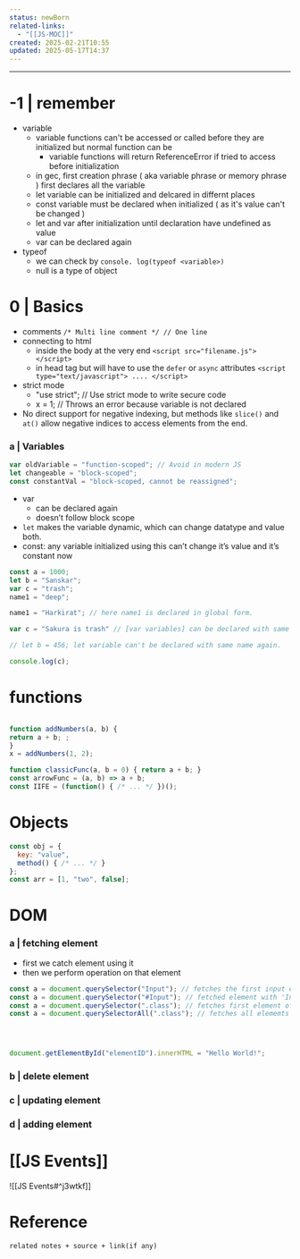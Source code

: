 ```yaml
---
status: newBorn
related-links:
  - "[[JS-MOC]]"
created: 2025-02-21T10:55
updated: 2025-05-17T14:37
---
```

---

# -1 | remember

- variable
	- variable functions can't be accessed or called before they are initialized but normal function can be
		- variable functions will return ReferenceError if tried to access before initialization
	- in gec, first creation phrase ( aka variable phrase or memory phrase ) first declares all the variable 
	- let variable can be initialized and delcared in differnt places
	- const variable must be declared when initialized ( as it's value can't be changed )
	- let and var after initialization until declaration have undefined as value
	- var can be declared again 
- typeof
	- we can check by `console. log(typeof <variable>)`
	- null is a type of object


# 0 | Basics

- comments
	`/* Multi line comment */
	// One line`
- connecting to html
	- inside the body at the very end
		`<script src="filename.js"></script>`
	- in head tag but will have to use the `defer` or `async` attributes
		`<script type="text/javascript"> .... </script>`
- strict mode
	- "use strict"; // Use strict mode to write secure code
	- x = 1; // Throws an error because variable is not declared
- No direct support for negative indexing, but methods like `slice()` and `at()` allow negative indices to access elements from the end.




### a | Variables

```javascript
var oldVariable = "function-scoped"; // Avoid in modern JS
let changeable = "block-scoped";
const constantVal = "block-scoped, cannot be reassigned";
```

- var
    - can be declared again
    - doesn’t follow block scope
- `let` makes the variable dynamic, which can change datatype and value both.
- const: any variable initialized using this can’t change it’s value and it’s constant now

```jsx
const a = 1000;
let b = "Sanskar";
var c = "trash";
name1 = "deep";

name1 = "Harkirat"; // here name1 is declared in global form.

var c = "Sakura is trash" // [var variables] can be declared with same name again

// let b = 456; let variable can't be declared with same name again.

console.log(c);

```



# functions

```javascript

function addNumbers(a, b) {
return a + b; ;
}
x = addNumbers(1, 2);

function classicFunc(a, b = 0) { return a + b; }
const arrowFunc = (a, b) => a + b;
const IIFE = (function() { /* ... */ })();

```


# Objects

```javascript
const obj = { 
  key: "value",
  method() { /* ... */ }
};
const arr = [1, "two", false];
```


# DOM

### a | fetching element

- first we catch element using it
- then we perform operation on that element

```javascript
const a = document.querySelector("Input"); // fetches the first input element it gets
const a = document.querySelector("#Input"); // fetched element with 'Input' ID
const a = document.querySelector(".class"); // fetches first element of that class
const a = document.querySelectorAll(".class"); // fetches all elememts of that class
```

```javascript



document.getElementById("elementID").innerHTML = "Hello World!";

```

### b | delete element


### c | updating element


### d | adding element


# [[JS Events]]


![[JS Events#^j3wtkf]]
# Reference
`related notes + source + link(if any)`
 
